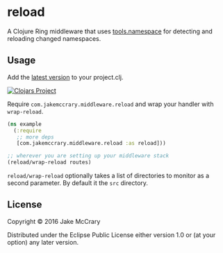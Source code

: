 # reload

A Clojure Ring middleware that uses
[tools.namespace](https://github.com/clojure/tools.namespace) for
detecting and reloading changed namespaces.

## Usage

Add the [latest version](https://clojars.org/com.jakemccrary/reload) to your project.clj. 

[![Clojars Project](https://img.shields.io/clojars/v/com.jakemccrary/reload.svg)](https://clojars.org/com.jakemccrary/reload)

Require `com.jakemccrary.middleware.reload` and wrap your handler with `wrap-reload`.

```clojure
(ns example
  (:require
   ;; more deps
   [com.jakemccrary.middleware.reload :as reload]))

;; wherever you are setting up your middleware stack
(reload/wrap-reload routes)
```

`reload/wrap-reload` optionally takes a list of directories to monitor
as a second parameter. By default it the `src` directory.

## License

Copyright © 2016 Jake McCrary

Distributed under the Eclipse Public License either version 1.0 or (at
your option) any later version.
